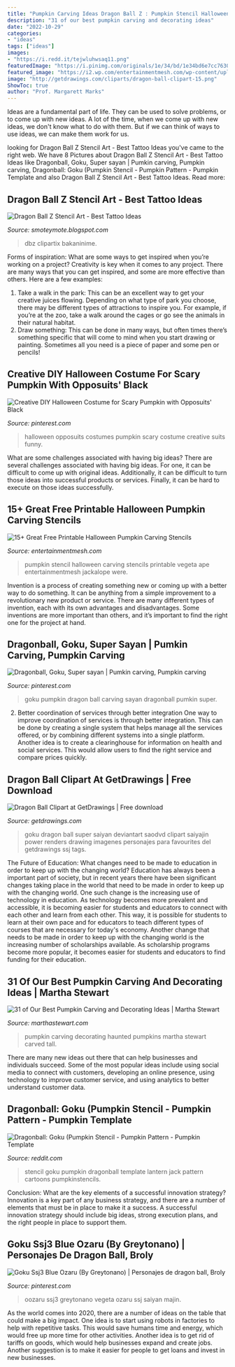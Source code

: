 ```yaml
---
title: "Pumpkin Carving Ideas Dragon Ball Z : Pumpkin Stencil Halloween Carving Stencils Printable Vegeta Ape Entertainmentmesh Jackalope Were"
description: "31 of our best pumpkin carving and decorating ideas"
date: "2022-10-29"
categories:
- "ideas"
tags: ["ideas"]
images:
- "https://i.redd.it/tejwluhwsaq11.png"
featuredImage: "https://i.pinimg.com/originals/1e/34/bd/1e34bd6e7cc7630eee2fdca1e98cd777.jpg"
featured_image: "https://i2.wp.com/entertainmentmesh.com/wp-content/uploads/2014/10/Vegeta-Great-Ape-Stencil.jpg"
image: "http://getdrawings.com/cliparts/dragon-ball-clipart-15.png"
ShowToc: true
author: "Prof. Margarett Marks"
---
```



Ideas are a fundamental part of life. They can be used to solve problems, or to come up with new ideas. A lot of the time, when we come up with new ideas, we don't know what to do with them. But if we can think of ways to use ideas, we can make them work for us.

	

		
looking for Dragon Ball Z Stencil Art - Best Tattoo Ideas you've came to the right web. We have 8 Pictures about Dragon Ball Z Stencil Art - Best Tattoo Ideas like Dragonball, Goku, Super sayan | Pumkin carving, Pumpkin carving, Dragonball: Goku (Pumpkin Stencil - Pumpkin Pattern - Pumpkin Template and also Dragon Ball Z Stencil Art - Best Tattoo Ideas. Read more:
		
    
## Dragon Ball Z Stencil Art - Best Tattoo Ideas

<img loading=lazy src="https://mfiles.alphacoders.com/669/669696.jpg" onerror="this.onerror=null;this.src='https://tse2.mm.bing.net/th?id=OIP.ktJpQ7OGvV4OHDicQ_Y06QHaMW&amp;pid=15.1';" alt="Dragon Ball Z Stencil Art - Best Tattoo Ideas">

_Source: smoteymote.blogspot.com_

>dbz clipartix bakaninime. 

	

Forms of inspiration: What are some ways to get inspired when you’re working on a project?
Creativity is key when it comes to any project. There are many ways that you can get inspired, and some are more effective than others. Here are a few examples: 
1. Take a walk in the park: This can be an excellent way to get your creative juices flowing. Depending on what type of park you choose, there may be different types of attractions to inspire you. For example, if you’re at the zoo, take a walk around the cages or go see the animals in their natural habitat. 
2. Draw something: This can be done in many ways, but often times there’s something specific that will come to mind when you start drawing or painting. Sometimes all you need is a piece of paper and some pen or pencils!

    
## Creative DIY Halloween Costume For Scary Pumpkin With Opposuits&#039; Black

<img loading=lazy src="https://i.pinimg.com/originals/39/eb/e3/39ebe3bd3bb355f8da6c7891b8fd8ab7.jpg" onerror="this.onerror=null;this.src='https://tse2.mm.bing.net/th?id=OIP.LCfVg6oPmIyfGyJN4sDXngHaLB&amp;pid=15.1';" alt="Creative DIY Halloween Costume for Scary Pumpkin with Opposuits&#039; Black">

_Source: pinterest.com_

>halloween opposuits costumes pumpkin scary costume creative suits funny. 

	

What are some challenges associated with having big ideas?
There are several challenges associated with having big ideas. For one, it can be difficult to come up with original ideas. Additionally, it can be difficult to turn those ideas into successful products or services. Finally, it can be hard to execute on those ideas successfully.

    
## 15+ Great Free Printable Halloween Pumpkin Carving Stencils

<img loading=lazy src="https://i2.wp.com/entertainmentmesh.com/wp-content/uploads/2014/10/Vegeta-Great-Ape-Stencil.jpg" onerror="this.onerror=null;this.src='https://tse4.mm.bing.net/th?id=OIP.zXdAvZSznv9Kq_hksWVY-gHaES&amp;pid=15.1';" alt="15+ Great Free Printable Halloween Pumpkin Carving Stencils">

_Source: entertainmentmesh.com_

>pumpkin stencil halloween carving stencils printable vegeta ape entertainmentmesh jackalope were. 

	

Invention is a process of creating something new or coming up with a better way to do something. It can be anything from a simple improvement to a revolutionary new product or service. There are many different types of invention, each with its own advantages and disadvantages. Some inventions are more important than others, and it’s important to find the right one for the project at hand.

    
## Dragonball, Goku, Super Sayan | Pumkin Carving, Pumpkin Carving

<img loading=lazy src="https://i.pinimg.com/originals/1e/34/bd/1e34bd6e7cc7630eee2fdca1e98cd777.jpg" onerror="this.onerror=null;this.src='https://tse3.mm.bing.net/th?id=OIP.7lZjRJeAAAGMtoCOHtjxrgHaJ4&amp;pid=15.1';" alt="Dragonball, Goku, Super sayan | Pumkin carving, Pumpkin carving">

_Source: pinterest.com_

>goku pumpkin dragon ball carving sayan dragonball pumkin super. 

	

2) Better coordination of services through better integration
One way to improve coordination of services is through better integration. This can be done by creating a single system that helps manage all the services offered, or by combining different systems into a single platform. Another idea is to create a clearinghouse for information on health and social services. This would allow users to find the right service and compare prices quickly.

    
## Dragon Ball Clipart At GetDrawings | Free Download

<img loading=lazy src="http://getdrawings.com/cliparts/dragon-ball-clipart-15.png" onerror="this.onerror=null;this.src='https://tse1.mm.bing.net/th?id=OIP.YMJaNhh3s5uLOkWb0wYZ4QHaKf&amp;pid=15.1';" alt="Dragon Ball Clipart at GetDrawings | Free download">

_Source: getdrawings.com_

>goku dragon ball super saiyan deviantart saodvd clipart saiyajin power renders drawing imagenes personajes para favourites del getdrawings ssj tags. 

	

The Future of Education: What changes need to be made to education in order to keep up with the changing world?
Education has always been a important part of society, but in recent years there have been significant changes taking place in the world that need to be made in order to keep up with the changing world. One such change is the increasing use of technology in education. As technology becomes more prevalent and accessible, it is becoming easier for students and educators to connect with each other and learn from each other. This way, it is possible for students to learn at their own pace and for educators to teach different types of courses that are necessary for today's economy. Another change that needs to be made in order to keep up with the changing world is the increasing number of scholarships available. As scholarship programs become more popular, it becomes easier for students and educators to find funding for their education.

    
## 31 Of Our Best Pumpkin Carving And Decorating Ideas | Martha Stewart

<img loading=lazy src="https://imagesvc.meredithcorp.io/v3/mm/image?url=https:%2F%2Fstatic.onecms.io%2Fwp-content%2Fuploads%2Fsites%2F34%2F2019%2F09%2F05171714%2Fhaunted-house-pumpkin-dl105470-1010-onecms.jpg" onerror="this.onerror=null;this.src='https://tse3.mm.bing.net/th?id=OIP.6pfZ4MaSBqx-xLkn-1a6MAHaJQ&amp;pid=15.1';" alt="31 of Our Best Pumpkin Carving and Decorating Ideas | Martha Stewart">

_Source: marthastewart.com_

>pumpkin carving decorating haunted pumpkins martha stewart carved tall. 

	

There are many new ideas out there that can help businesses and individuals succeed. Some of the most popular ideas include using social media to connect with customers, developing an online presence, using technology to improve customer service, and using analytics to better understand customer data.

    
## Dragonball: Goku (Pumpkin Stencil - Pumpkin Pattern - Pumpkin Template

<img loading=lazy src="https://i.redd.it/tejwluhwsaq11.png" onerror="this.onerror=null;this.src='https://tse1.mm.bing.net/th?id=OIP.zhW6uMMuJsOUDs15Iy_6kgHaJl&amp;pid=15.1';" alt="Dragonball: Goku (Pumpkin Stencil - Pumpkin Pattern - Pumpkin Template">

_Source: reddit.com_

>stencil goku pumpkin dragonball template lantern jack pattern cartoons pumpkinstencils. 

	

Conclusion: What are the key elements of a successful innovation strategy?
Innovation is a key part of any business strategy, and there are a number of elements that must be in place to make it a success. A successful innovation strategy should include big ideas, strong execution plans, and the right people in place to support them.

    
## Goku Ssj3 Blue Ozaru (By Greytonano) | Personajes De Dragon Ball, Broly

<img loading=lazy src="https://i.pinimg.com/originals/28/ae/79/28ae79caabf08847d846454bdd6db046.jpg" onerror="this.onerror=null;this.src='https://tse2.mm.bing.net/th?id=OIP.RWO1DI1kQAWLIXfsW4WIoQHaHn&amp;pid=15.1';" alt="Goku Ssj3 Blue Ozaru (By Greytonano) | Personajes de dragon ball, Broly">

_Source: pinterest.com_

>oozaru ssj3 greytonano vegeta ozaru ssj saiyan majin. 

	

As the world comes into 2020, there are a number of ideas on the table that could make a big impact. One idea is to start using robots in factories to help with repetitive tasks. This would save humans time and energy, which would free up more time for other activities. Another idea is to get rid of tariffs on goods, which would help businesses expand and create jobs. Another suggestion is to make it easier for people to get loans and invest in new businesses.

